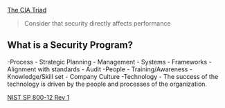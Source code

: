 [The CIA Triad](Triad/__CIA__)

> Consider that security directly affects performance

## What is a Security Program?
-Process
	- Strategic Planning
	- Management
	- Systems
	- Frameworks
	- Alignment with standards
	- Audit
-People
	- Training/Awareness
	- Knowledge/Skill set
	- Company Culture
-Technology
	- The success of the technology is driven by the people and processes of the organization.

[NIST SP 800-12 Rev 1](NIST-SP-800-12-Rev-1)